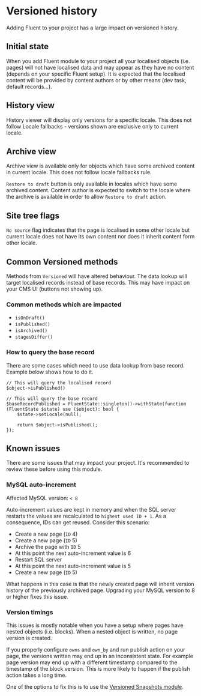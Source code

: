 # Versioned history

Adding Fluent to your project has a large impact on versioned history.

## Initial state

When you add Fluent module to your project all your localised objects (i.e. pages) will not have localised data and may appear as they have no content (depends on your specific Fluent setup).
It is expected that the localised content will be provided by content authors or by other means (dev task, default records...).

## History view

History viewer will display only versions for a specific locale.
This does not follow Locale fallbacks - versions shown are exclusive only to current locale.

## Archive view

Archive view is available only for objects which have some archived content in current locale.
This does not follow locale fallbacks rule.

`Restore to draft` button is only available in locales which have some archived content.
Content author is expected to switch to the locale where the archive is available in order to allow `Restore to draft` action. 

## Site tree flags

`No source` flag indicates that the page is localised in some other locale but current locale does not have its own content nor does it inherit content form other locale.

## Common Versioned methods

Methods from `Versioned` will have altered behaviour.
The data lookup will target localised records instead of base records.
This may have impact on your CMS UI (buttons not showing up).

### Common methods which are impacted

* `isOnDraft()`
* `isPublished()`
* `isArchived()`
* `stagesDiffer()`

### How to query the base record

There are some cases which need to use data lookup from base record.
Example below shows how to do it.

```
// This will query the localised record
$object->isPublished()

// This will query the base record
$baseRecordPublished = FluentState::singleton()->withState(function (FluentState $state) use ($object): bool {
    $state->setLocale(null);

    return $object->isPublished();
});
```

## Known issues

There are some issues that may impact your project. It's recommended to review these before using this module.

### MySQL auto-increment

Affected MySQL version: `< 8`

Auto-increment values are kept in memory and when the SQL server restarts the values are recalculated to `highest used ID + 1`.
As a consequence, IDs can get reused. Consider this scenario:

* Create a new page (`ID` 4)
* Create a new page (`ID` 5)
* Archive the page with `ID` 5
* At this point the next auto-increment value is 6
* Restart SQL server
* At this point the next auto-increment value is 5
* Create a new page (`ID` 5)

What happens in this case is that the newly created page will inherit version history of the previously archived page.
Upgrading your MySQL version to 8 or higher fixes this issue.

### Version timings

This issues is mostly notable when you have a setup where pages have nested objects (i.e. blocks).
When a nested object is written, no page version is created.

If you properly configure `owns` and `own_by` and run publish action on your page, the versions written may end up in an inconsistent state.
For example page version may end up with a different timestamp compared to the timestamp of the block version.
This is more likely to happen if the publish action takes a long time.

One of the options to fix this is to use the [Versioned Snapshots module](https://github.com/silverstripe/silverstripe-versioned-snapshots).

